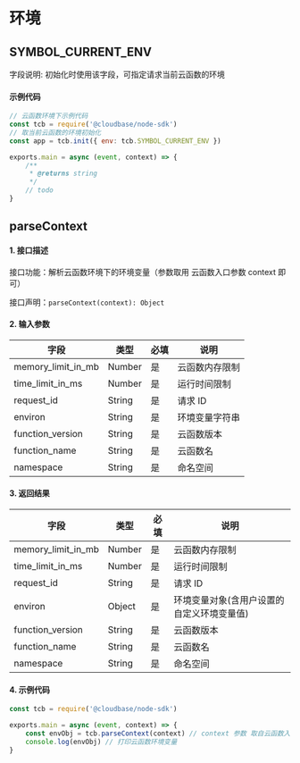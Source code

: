 # 环境

## SYMBOL_CURRENT_ENV

字段说明: 初始化时使用该字段，可指定请求当前云函数的环境

#### 示例代码

```js
// 云函数环境下示例代码
const tcb = require('@cloudbase/node-sdk')
// 取当前云函数的环境初始化
const app = tcb.init({ env: tcb.SYMBOL_CURRENT_ENV })

exports.main = async (event, context) => {
    /**
     * @returns string
     */
    // todo
}
```

## parseContext

#### 1. 接口描述

接口功能：解析云函数环境下的环境变量（参数取用 云函数入口参数 context 即可）

接口声明：`parseContext(context): Object`

#### 2. 输入参数

| 字段               | 类型   | 必填 | 说明           |
| ------------------ | ------ | ---- | -------------- |
| memory_limit_in_mb | Number | 是   | 云函数内存限制 |
| time_limit_in_ms   | Number | 是   | 运行时间限制   |
| request_id         | String | 是   | 请求 ID        |
| environ            | String | 是   | 环境变量字符串 |
| function_version   | String | 是   | 云函数版本     |
| function_name      | String | 是   | 云函数名       |
| namespace          | String | 是   | 命名空间       |

#### 3. 返回结果

| 字段               | 类型   | 必填 | 说明                                       |
| ------------------ | ------ | ---- | ------------------------------------------ |
| memory_limit_in_mb | Number | 是   | 云函数内存限制                             |
| time_limit_in_ms   | Number | 是   | 运行时间限制                               |
| request_id         | String | 是   | 请求 ID                                    |
| environ            | Object | 是   | 环境变量对象(含用户设置的自定义环境变量值) |
| function_version   | String | 是   | 云函数版本                                 |
| function_name      | String | 是   | 云函数名                                   |
| namespace          | String | 是   | 命名空间                                   |

#### 4. 示例代码

```javascript
const tcb = require('@cloudbase/node-sdk')

exports.main = async (event, context) => {
    const envObj = tcb.parseContext(context) // context 参数 取自云函数入口函数handler的context对象
    console.log(envObj) // 打印云函数环境变量
}
```
